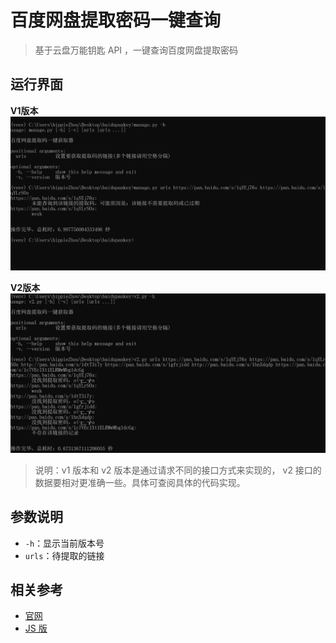
# 百度网盘提取密码一键查询

> 基于云盘万能钥匙 API ，一键查询百度网盘提取密码

## 运行界面

**V1版本**
![avatar](images/v1.png)

**V2版本**
![avatar](images/v2.png)

> 说明：v1 版本和 v2 版本是通过请求不同的接口方式来实现的， v2 接口的数据要相对更准确一些。具体可查阅具体的代码实现。

## 参数说明

- `-h`：显示当前版本号
- `urls`：待提取的链接


## 相关参考

- [官网](http://ypsuperkey.meek.com.cn)
- [JS 版](https://github.com/wu-dada/baidupankey)